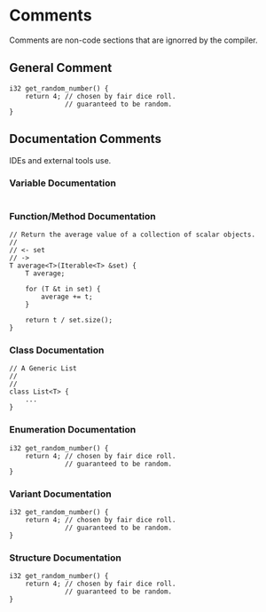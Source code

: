 # Comments

Comments are non-code sections that are ignorred by the compiler.

## General Comment

```mj
i32 get_random_number() {
    return 4; // chosen by fair dice roll.
              // guaranteed to be random.
}
```

## Documentation Comments

IDEs and external tools use.

### Variable Documentation

```mj
```

### Function/Method Documentation

```mj
// Return the average value of a collection of scalar objects.
//
// <- set
// -> 
T average<T>(Iterable<T> &set) {
    T average;

    for (T &t in set) {
        average += t;
    }

    return t / set.size();
}
```

### Class Documentation

```mj
// A Generic List
//
//
class List<T> {
    ...
}
```

### Enumeration Documentation

```mj
i32 get_random_number() {
    return 4; // chosen by fair dice roll.
              // guaranteed to be random.
}
```

### Variant Documentation

```mj
i32 get_random_number() {
    return 4; // chosen by fair dice roll.
              // guaranteed to be random.
}
```

### Structure Documentation

```mj
i32 get_random_number() {
    return 4; // chosen by fair dice roll.
              // guaranteed to be random.
}
```
